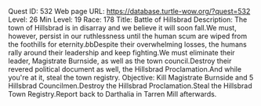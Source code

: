 Quest ID: 532
Web page URL: https://database.turtle-wow.org/?quest=532
Level: 26
Min Level: 19
Race: 178
Title: Battle of Hillsbrad
Description: The town of Hillsbrad is in disarray and we believe it will soon fall.We must, however, persist in our ruthlessness until the human scum are wiped from the foothills for eternity.$b$bDespite their overwhelming losses, the humans rally around their leadership and keep fighting.We must eliminate their leader, Magistrate Burnside, as well as the town council.Destroy their revered political document as well, the Hillsbrad Proclamation.And while you're at it, steal the town registry.
Objective: Kill Magistrate Burnside and 5 Hillsbrad Councilmen.Destroy the Hillsbrad Proclamation.Steal the Hillsbrad Town Registry.Report back to Darthalia in Tarren Mill afterwards.
